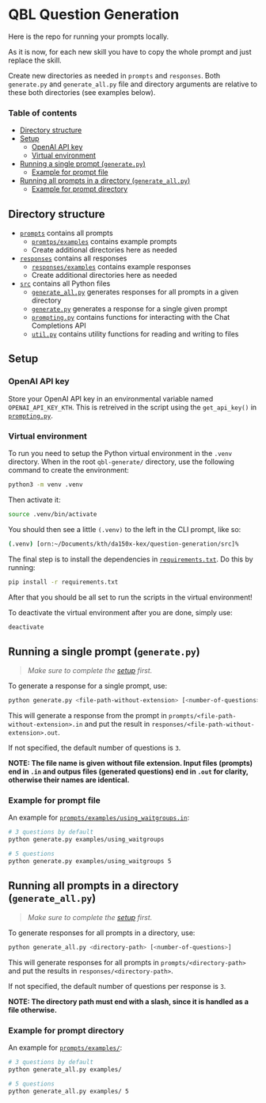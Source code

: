 # QBL Question Generation

Here is the repo for running your prompts locally.

As it is now, for each new skill you have to copy the whole prompt and just replace the skill.

Create new directories as needed in `prompts` and `responses`. Both `generate.py` and `generate_all.py` file and directory arguments are relative to these both directories (see examples below).

### Table of contents

- [Directory structure](#directory-structure)
- [Setup](#setup)
    - [OpenAI API key](#openai-api-key)
    - [Virtual environment](#virtual-environment)
- [Running a single prompt (`generate.py`)](#running-a-single-prompt-generatepy)
    - [Example for prompt file](#example-for-prompt-file)
- [Running all prompts in a directory (`generate_all.py`)](#running-all-prompts-in-a-directory-generate_allpy)
    - [Example for prompt directory](#example-for-prompt-directory)

## Directory structure

- [`prompts`](./prompts/) contains all prompts
    - [`promtps/examples`](./prompts/examples/) contains example prompts
    - Create additional directories here as needed
- [`responses`](./responses/) contains all responses
    - [`responses/examples`](./responses/examples/) contains example responses
    - Create additional directories here as needed
- [`src`](./src/) contains all Python files
    - [`generate_all.py`](./src/generate_all.py) generates responses for all prompts in a given directory
    - [`generate.py`](./src/generate.py) generates a response for a single given prompt
    - [`prompting.py`](./src/prompting.py) contains functions for interacting with the Chat Completions API
    - [`util.py`](./src/util.py) contains utility functions for reading and writing to files

## Setup

### OpenAI API key

Store your OpenAI API key in an environmental variable named `OPENAI_API_KEY_KTH`. This is retreived in the script using the `get_api_key()` in [`prompting.py`](./src/prompting.py).

### Virtual environment

To run you need to setup the Python virtual environment in the `.venv` directory. When in the root `qbl-generate/` directory, use the following command to create the environment:

```bash
python3 -m venv .venv
```
Then activate it:

```bash
source .venv/bin/activate
```

You should then see a little `(.venv)` to the left in the CLI prompt, like so:

```bash
(.venv) [orn:~/Documents/kth/da150x-kex/question-generation/src]%
```

The final step is to install the dependencies in [`requirements.txt`](requirements.txt). Do this by running:

```bash
pip install -r requirements.txt
```

After that you should be all set to run the scripts in the virtual environment!

To deactivate the virtual environment after you are done, simply use:

```bash
deactivate
```



## Running a single prompt (`generate.py`)

> *Make sure to complete the [setup](#setup) first.*

To generate a response for a single prompt, use:

```bash
python generate.py <file-path-without-extension> [<number-of-questions>]
```

This will generate a response from the prompt in `prompts/<file-path-without-extension>.in` and put the result in `responses/<file-path-without-extension>.out`.

If not specified, the default number of questions is `3`.

**NOTE: The file name is given without file extension. Input files (prompts) end in `.in` and outpus files (generated questions) end in `.out` for clarity, otherwise their names are identical.**

### Example for prompt file

An example for [`prompts/examples/using_waitgroups.in`](./prompts/examples/using_waitgroups.in):

```bash
# 3 questions by default
python generate.py examples/using_waitgroups

# 5 questions
python generate.py examples/using_waitgroups 5
```



## Running all prompts in a directory (`generate_all.py`)

> *Make sure to complete the [setup](#setup) first.*

To generate responses for all prompts in a directory, use:

```bash
python generate_all.py <directory-path> [<number-of-questions>]
```

This will generate responses for all prompts in `prompts/<directory-path>` and put the results in `responses/<directory-path>`.

If not specified, the default number of questions per response is `3`.

**NOTE: The directory path must end with a slash, since it is handled as a file otherwise.**

### Example for prompt directory

An example for [`prompts/examples/`](./prompts/examples/using_waitgroups.in):

```bash
# 3 questions by default
python generate_all.py examples/

# 5 questions
python generate_all.py examples/ 5
```
